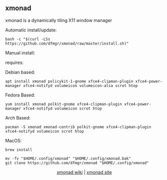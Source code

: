 ## xmonad  
  
xmonad is a dynamically tiling X11 window manager  
  
Automatic install/update:

```shell
bash -c "$(curl -LSs https://github.com/dfmgr/xmonad/raw/master/install.sh)"
```

Manual install:
  
requires:

Debian based:

```shell
apt install xmonad policykit-1-gnome xfce4-clipman-plugin xfce4-power-manager xfce4-notifyd volumeicon volumeicon-alsa scrot htop
```  

Fedora Based:

```shell
yum install xmonad polkit-gnome xfce4-clipman-plugin xfce4-power-manager xfce4-notifyd volumeicon scrot htop
```  

Arch Based:

```shell
pacman -S xmonad xmonad-contrib polkit-gnome xfce4-clipman-plugin xfce4-notifyd volumeicon scrot htop
```  

MacOS:  

```shell
brew install
```
  
```shell
mv -fv "$HOME/.config/xmonad" "$HOME/.config/xmonad.bak"
git clone https://github.com/dfmgr/xmonad "$HOME/.config/xmonad"
```
  
<p align=center>
  <a href="https://wiki.archlinux.org/index.php/xmonad" target="_blank" rel="noopener noreferrer">xmonad wiki</a>  |  
  <a href="https://xmonad.org" target="_blank" rel="noopener noreferrer">xmonad site</a>
</p>  
